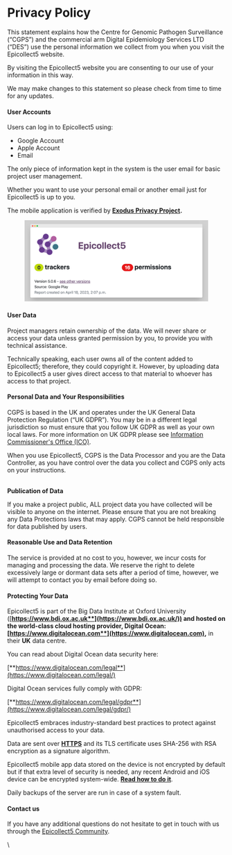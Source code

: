# Privacy Policy

This statement explains how the Centre for Genomic Pathogen Surveillance (“CGPS”) and the commercial arm Digital Epidemiology Services LTD (“DES”) use the personal information we collect from you when you visit the Epicollect5 website.

By visiting the Epicollect5 website you are consenting to our use of your information in this way.

We may make changes to this statement so please check from time to time for any updates.

#### User Accounts

Users can log in to Epicollect5 using:

* Google Account
* Apple Account
* Email

The only piece of information kept in the system is the user email for basic project user management.&#x20;

Whether you want to use your personal email or another email just for Epicollect5 is up to you.

The mobile application is verified by [**Exodus Privacy Project**](https://reports.exodus-privacy.eu.org/en/reports/uk.ac.imperial.epicollect.five/latest/)**.**

<figure><img src="../.gitbook/assets/screely-1681827451096.png" alt=""><figcaption></figcaption></figure>

#### User Data

Project managers retain ownership of the data. We will never share or access your data unless granted permission by you, to provide you with technical assistance.

Technically speaking, each user owns all of the content added to Epicollect5; therefore, they could copyright it. However, by uploading data to Epicollect5 a user gives direct access to that material to whoever has access to that project.

#### Personal Data and Your Responsibilities

CGPS is based in the UK and operates under the UK General Data Protection Regulation (“UK GDPR”). You may be in a different legal jurisdiction so must ensure that you follow UK GDPR as well as your own local laws. For more information on UK GDPR please see [Information Commissioner's Office (ICO)](https://ico.org.uk/).

When you use Epicollect5, CGPS is the Data Processor and you are the Data Controller, as you have control over the data you collect and CGPS only acts on your instructions.

\
**Publication of Data**

If you make a project public, ALL project data you have collected will be visible to anyone on the internet. Please ensure that you are not breaking any Data Protections laws that may apply. CGPS cannot be held responsible for data published by users.

#### Reasonable Use and Data Retention

The service is provided at no cost to you, however, we incur costs for managing and processing the data. We reserve the right to delete excessively large or dormant data sets after a period of time, however, we will attempt to contact you by email before doing so.

#### Protecting Your Data

Epicollect5 is part of the Big Data Institute at Oxford University ([**https://www.bdi.ox.ac.uk**](https://www.bdi.ox.ac.uk/)) and hosted on the world-class cloud hosting provider, **Digital Ocean:** [**https://www.digitalocean.com**](https://www.digitalocean.com)**,** in their **UK** data centre.

You can read about Digital Ocean data security here:

[**https://www.digitalocean.com/legal**](https://www.digitalocean.com/legal/)

Digital Ocean services fully comply with GDPR:

[**https://www.digitalocean.com/legal/gdpr**](https://www.digitalocean.com/legal/gdpr/)

Epicollect5 embraces industry-standard best practices to protect against unauthorised access to your data.

Data are sent over [**HTTPS**](https://en.wikipedia.org/wiki/HTTPS) and its TLS certificate uses SHA-256 with RSA encryption as a signature algorithm.

Epicollect5 mobile app data stored on the device is not encrypted by default but if that extra level of security is needed, any recent Android and iOS device can be encrypted system-wide. [**Read how to do it**](https://gizmodo.com/why-you-should-be-encrypting-your-devices-and-how-to-ea-1798698901).

Daily backups of the server are run in case of a system fault.

#### Contact us

If you have any additional questions do not hesitate to get in touch with us through the [Epicollect5 Community](https://community.epicollect.net/).

\
